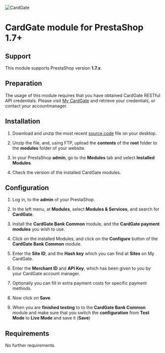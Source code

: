 ![CardGate](https://cdn.curopayments.net/thumb/200/logos/cardgate.png)

# CardGate module for PrestaShop 1.7+

## Support

This module supports PrestaShop version **1.7.x**.

## Preparation

The usage of this module requires that you have obtained CardGate RESTful API credentials.
Please visit [My CardGate](https://my.cardgate.com/) and retrieve your credentials, or contact your accountmanager.

## Installation

1. Download and unzip the most recent [source code](https://github.com/cardgate/prestashop17/releases) file on your desktop.

2. Unzip the file, and, using FTP, upload the **contents** of the **root** folder to the **modules** folder of your website.

3. In your PrestaShop **admin**, go to the **Modules** tab and select **Installed Modules**.

4. Check the version of the installed CardGate modules.

## Configuration

1. Log in, to the **admin** of your PrestaShop.

2. In the left menu, at **Modules**, select **Modules & Services**, and search for **CardGate**.

3. Install the **CardGate Bank Common** module, and the **CardGate payment modules** you wish to use.

4. Click on the installed Modules, and click on the **Configure** button of the **CardGate Bank Common** module.

5. Enter the **Site ID**, and the **Hash key** which you can find at **Sites** on My CardGate.

6. Enter the **Merchant ID** and **API Key**, which has been given to you by your CardGate account manager.

5. Optionally you can fill in extra payment costs for specific payment methods.

6. Now click on **Save**.

7. When you are **finished testing** to to the **CardGate Bank Common** module and make 
   sure that you switch the **configuration** from **Test Mode** to **Live Mode** and save it (**Save**)

## Requirements

No further requirements.
